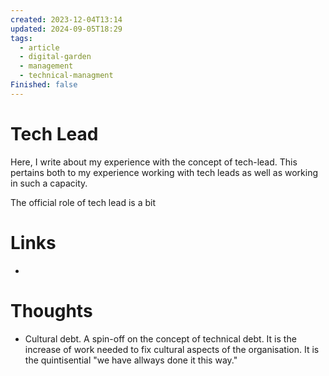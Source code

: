 ```yaml
---
created: 2023-12-04T13:14
updated: 2024-09-05T18:29
tags:
  - article
  - digital-garden
  - management
  - technical-managment
Finished: false
---
```


# Tech Lead
Here, I write about my experience with the concept of tech-lead. This pertains both to my experience working with tech leads as well as working in such a capacity. 

The official role of tech lead is a bit 
# Links
- 

# Thoughts 
- Cultural debt. A spin-off on the concept of technical debt. It is the increase of work needed to fix cultural aspects of the organisation. It is the quintisential "we have allways done it this way."



